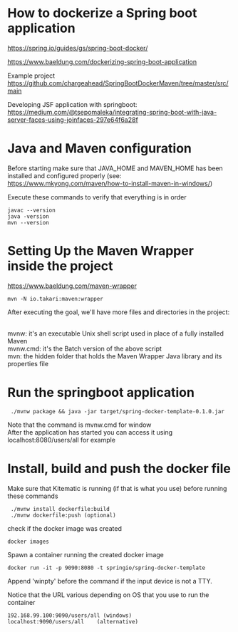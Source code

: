 # How to dockerize a Spring boot application

https://spring.io/guides/gs/spring-boot-docker/

https://www.baeldung.com/dockerizing-spring-boot-application

Example project
https://github.com/chargeahead/SpringBootDockerMaven/tree/master/src/main

Developing JSF application with springboot:
https://medium.com/@tsepomaleka/integrating-spring-boot-with-java-server-faces-using-joinfaces-297e64f6a28f

# Java and Maven configuration 

Before starting make sure that JAVA_HOME and MAVEN_HOME has been installed
and configured properly (see: https://www.mkyong.com/maven/how-to-install-maven-in-windows/)

Execute these commands to verify that everything is in order

    javac --version
    java -version
    mvn --version
        
# Setting Up the Maven Wrapper inside the project 
https://www.baeldung.com/maven-wrapper

    mvn -N io.takari:maven:wrapper

After executing the goal, we'll have more files and directories in the project:

<br/>mvnw: it's an executable Unix shell script used in place of a fully installed Maven
<br/>mvnw.cmd: it's the Batch version of the above script
<br/>mvn: the hidden folder that holds the Maven Wrapper Java library and its properties file

# Run the springboot application

     ./mvnw package && java -jar target/spring-docker-template-0.1.0.jar
     
Note that the command is mvnw.cmd for window  
After the application has started you can access it using localhost:8080/users/all for example

# Install, build and push the docker file

Make sure that Kitematic is running (if that is what you use) before running these commands

     ./mvnw install dockerfile:build
     ./mvnw dockerfile:push (optional)
     
check if the docker image was created

    docker images

Spawn a container running the created docker image

    docker run -it -p 9090:8080 -t springio/spring-docker-template

Append 'winpty' before the command if the input device is not a TTY.

Notice that the URL various depending on OS that you use to run the container 

    192.168.99.100:9090/users/all (windows)
    localhost:9090/users/all    (alternative)